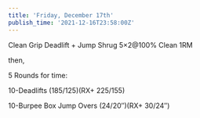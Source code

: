 ```yaml
---
title: 'Friday, December 17th'
publish_time: '2021-12-16T23:58:00Z'
---
```


Clean Grip Deadlift + Jump Shrug 5×2\@100% Clean 1RM

then,

5 Rounds for time:

10-Deadlifts (185/125)(RX+ 225/155)

10-Burpee Box Jump Overs (24/20″)(RX+ 30/24″)
